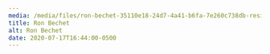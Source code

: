 ```yaml
---
media: /media/files/ron-bechet-35110e18-24d7-4a41-b6fa-7e260c738db-resize-750.jpg
title: Ron Bechet
alt: Ron Bechet
date: 2020-07-17T16:44:00-0500
---
```

